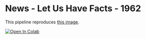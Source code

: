 # News - Let Us Have Facts - 1962

This pipeline reproduces [this image]().

[![Open In Colab](https://colab.research.google.com/assets/colab-badge.svg)]()
